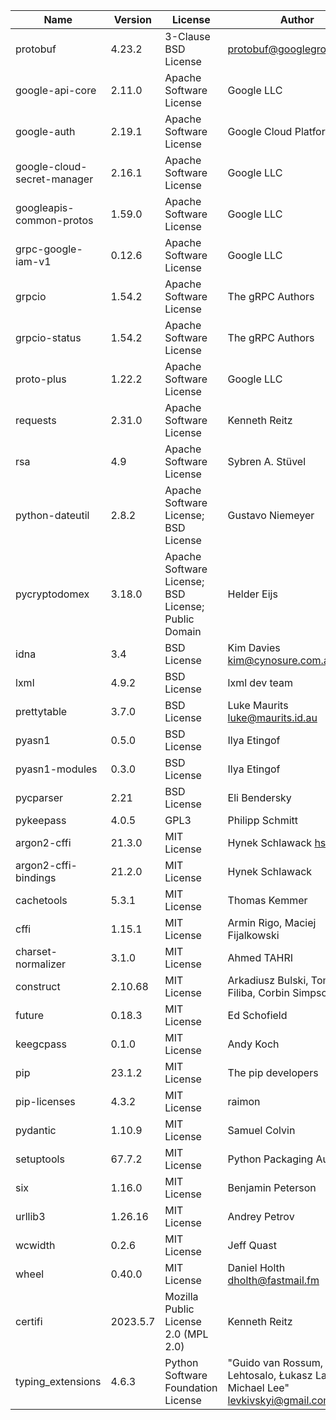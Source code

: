 | Name                        | Version  | License                                             | Author                                                                                | URL                                                         |
|-----------------------------|----------|-----------------------------------------------------|---------------------------------------------------------------------------------------|-------------------------------------------------------------|
| protobuf                    | 4.23.2   | 3-Clause BSD License                                | protobuf@googlegroups.com                                                             | https://developers.google.com/protocol-buffers/             |
| google-api-core             | 2.11.0   | Apache Software License                             | Google LLC                                                                            | https://github.com/googleapis/python-api-core               |
| google-auth                 | 2.19.1   | Apache Software License                             | Google Cloud Platform                                                                 | https://github.com/googleapis/google-auth-library-python    |
| google-cloud-secret-manager | 2.16.1   | Apache Software License                             | Google LLC                                                                            | https://github.com/googleapis/python-secret-manager         |
| googleapis-common-protos    | 1.59.0   | Apache Software License                             | Google LLC                                                                            | https://github.com/googleapis/python-api-common-protos      |
| grpc-google-iam-v1          | 0.12.6   | Apache Software License                             | Google LLC                                                                            | https://github.com/googleapis/python-grpc-google-iam-v1     |
| grpcio                      | 1.54.2   | Apache Software License                             | The gRPC Authors                                                                      | https://grpc.io                                             |
| grpcio-status               | 1.54.2   | Apache Software License                             | The gRPC Authors                                                                      | https://grpc.io                                             |
| proto-plus                  | 1.22.2   | Apache Software License                             | Google LLC                                                                            | https://github.com/googleapis/proto-plus-python.git         |
| requests                    | 2.31.0   | Apache Software License                             | Kenneth Reitz                                                                         | https://requests.readthedocs.io                             |
| rsa                         | 4.9      | Apache Software License                             | Sybren A. Stüvel                                                                      | https://stuvel.eu/rsa                                       |
| python-dateutil             | 2.8.2    | Apache Software License; BSD License                | Gustavo Niemeyer                                                                      | https://github.com/dateutil/dateutil                        |
| pycryptodomex               | 3.18.0   | Apache Software License; BSD License; Public Domain | Helder Eijs                                                                           | https://www.pycryptodome.org                                |
| idna                        | 3.4      | BSD License                                         | Kim Davies <kim@cynosure.com.au>                                                      | https://github.com/kjd/idna                                 |
| lxml                        | 4.9.2    | BSD License                                         | lxml dev team                                                                         | https://lxml.de/                                            |
| prettytable                 | 3.7.0    | BSD License                                         | Luke Maurits <luke@maurits.id.au>                                                     | https://github.com/jazzband/prettytable                     |
| pyasn1                      | 0.5.0    | BSD License                                         | Ilya Etingof                                                                          | https://github.com/pyasn1/pyasn1                            |
| pyasn1-modules              | 0.3.0    | BSD License                                         | Ilya Etingof                                                                          | https://github.com/pyasn1/pyasn1-modules                    |
| pycparser                   | 2.21     | BSD License                                         | Eli Bendersky                                                                         | https://github.com/eliben/pycparser                         |
| pykeepass                   | 4.0.5    | GPL3                                                | Philipp Schmitt                                                                       | https://github.com/libkeepass/pykeepass                     |
| argon2-cffi                 | 21.3.0   | MIT License                                         | Hynek Schlawack <hs@ox.cx>                                                            | https://github.com/hynek/argon2-cffi/blob/main/CHANGELOG.md |
| argon2-cffi-bindings        | 21.2.0   | MIT License                                         | Hynek Schlawack                                                                       | https://github.com/hynek/argon2-cffi-bindings               |
| cachetools                  | 5.3.1    | MIT License                                         | Thomas Kemmer                                                                         | https://github.com/tkem/cachetools/                         |
| cffi                        | 1.15.1   | MIT License                                         | Armin Rigo, Maciej Fijalkowski                                                        | http://cffi.readthedocs.org                                 |
| charset-normalizer          | 3.1.0    | MIT License                                         | Ahmed TAHRI                                                                           | https://github.com/Ousret/charset_normalizer                |
| construct                   | 2.10.68  | MIT License                                         | Arkadiusz Bulski, Tomer Filiba, Corbin Simpson                                        | http://construct.readthedocs.org                            |
| future                      | 0.18.3   | MIT License                                         | Ed Schofield                                                                          | https://python-future.org                                   |
| keegcpass                   | 0.1.0    | MIT License                                         | Andy Koch                                                                             | https://github.com/andyvk85/KeeGCPass                       |
| pip                         | 23.1.2   | MIT License                                         | The pip developers                                                                    | https://pip.pypa.io/                                        |
| pip-licenses                | 4.3.2    | MIT License                                         | raimon                                                                                | https://github.com/raimon49/pip-licenses                    |
| pydantic                    | 1.10.9   | MIT License                                         | Samuel Colvin                                                                         | https://github.com/pydantic/pydantic                        |
| setuptools                  | 67.7.2   | MIT License                                         | Python Packaging Authority                                                            | https://github.com/pypa/setuptools                          |
| six                         | 1.16.0   | MIT License                                         | Benjamin Peterson                                                                     | https://github.com/benjaminp/six                            |
| urllib3                     | 1.26.16  | MIT License                                         | Andrey Petrov                                                                         | https://urllib3.readthedocs.io/                             |
| wcwidth                     | 0.2.6    | MIT License                                         | Jeff Quast                                                                            | https://github.com/jquast/wcwidth                           |
| wheel                       | 0.40.0   | MIT License                                         | Daniel Holth <dholth@fastmail.fm>                                                     | https://wheel.readthedocs.io/en/stable/news.html            |
| certifi                     | 2023.5.7 | Mozilla Public License 2.0 (MPL 2.0)                | Kenneth Reitz                                                                         | https://github.com/certifi/python-certifi                   |
| typing_extensions           | 4.6.3    | Python Software Foundation License                  | "Guido van Rossum, Jukka Lehtosalo, Łukasz Langa, Michael Lee" <levkivskyi@gmail.com> | https://github.com/python/typing_extensions                 |